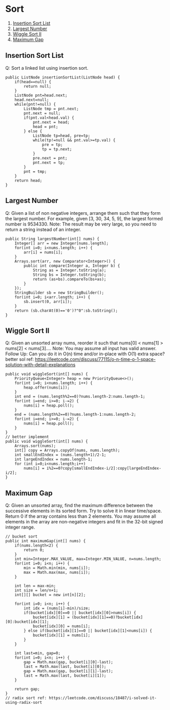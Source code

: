 # Sort

1. [Insertion Sort List](#insertion-sort-list)
2. [Largest Number](#largest-number)
3. [Wiggle Sort II](#wiggle-sort-ii)
4. [Maximum Gap](#maximum-gap)


## Insertion Sort List
Q: Sort a linked list using insertion sort.   
```
public ListNode insertionSortList(ListNode head) {
    if(head==null) {
        return null;
    }
    ListNode pnt=head.next;
    head.next=null;
    while(pnt!=null) {
        ListNode tmp = pnt.next;
        pnt.next = null;
        if(pnt.val<head.val) {
            pnt.next = head;
            head = pnt;
        } else {
            ListNode tp=head, pre=tp;
            while(tp!=null && pnt.val>=tp.val) {
                pre = tp;
                tp = tp.next;
            }
            pre.next = pnt;
            pnt.next = tp;
        }
        pnt = tmp;
    }
    return head;
}
```

##  Largest Number
Q: Given a list of non negative integers, arrange them such that they form the largest number. For example, given [3, 30, 34, 5, 9], the largest formed number is 9534330. Note: The result may be very large, so you need to return a string instead of an integer.   
```
public String largestNumber(int[] nums) {
    Integer[] arr = new Integer[nums.length];
    for(int i=0; i<nums.length; i++) {
        arr[i] = nums[i];
    }
    Arrays.sort(arr, new Comparator<Integer>() {
        public int compare(Integer a, Integer b) {
            String as = Integer.toString(a);
            String bs = Integer.toString(b);
            return (as+bs).compareTo(bs+as);
        }
    });
    StringBuilder sb = new StringBuilder();
    for(int i=0; i<arr.length; i++) {
        sb.insert(0, arr[i]);
    }
    return (sb.charAt(0)=='0')?"0":sb.toString();
}
```

## Wiggle Sort II
Q: Given an unsorted array nums, reorder it such that nums[0] < nums[1] > nums[2] < nums[3].... Note: You may assume all input has valid answer. Follow Up: Can you do it in O(n) time and/or in-place with O(1) extra space?   
better sol ref: https://leetcode.com/discuss/77115/o-n-time-o-1-space-solution-with-detail-explanations   
```
public void wiggleSort(int[] nums) {
    PriorityQueue<Integer> heap = new PriorityQueue<>();
    for(int i=0; i<nums.length; i++) {
        heap.offer(nums[i]);
    }
    int end = (nums.length%2==0)?nums.length-2:nums.length-1;
    for(int i=end; i>=0; i-=2) {
        nums[i] = heap.poll();
    }
    end = (nums.length%2==0)?nums.length-1:nums.length-2;
    for(int i=end; i>=0; i-=2) {
        nums[i] = heap.poll();
    }
}
// better implement
public void wiggleSort(int[] nums) {
    Arrays.sort(nums);
    int[] copy = Arrays.copyOf(nums, nums.length);
    int smallEndIndex = (nums.length+1)/2-1;
    int largeEndIndex = nums.length-1;
    for (int i=0;i<nums.length;i++)
        nums[i] = i%2==0?copy[smallEndIndex-i/2]:copy[largeEndIndex-i/2];
}
```

## Maximum Gap
Q: Given an unsorted array, find the maximum difference between the successive elements in its sorted form. Try to solve it in linear time/space. Return 0 if the array contains less than 2 elements. You may assume all elements in the array are non-negative integers and fit in the 32-bit signed integer range.   
```
// bucket sort
public int maximumGap(int[] nums) {
    if(nums.length<2) {
        return 0;
    }
    int min=Integer.MAX_VALUE, max=Integer.MIN_VALUE, n=nums.length;
    for(int i=0; i<n; i++) {
        min = Math.min(min, nums[i]);
        max = Math.max(max, nums[i]);
    }
    
    int len = max-min;
    int size = len/n+1;
    int[][] bucket = new int[n][2];
    
    for(int i=0; i<n; i++) {
        int idx = (nums[i]-min)/size;
        if(bucket[idx][0]==0 || bucket[idx][0]>nums[i]) {
            bucket[idx][1] = (bucket[idx][1]==0)?bucket[idx][0]:bucket[idx][1];
            bucket[idx][0] = nums[i];
        } else if(bucket[idx][1]==0 || bucket[idx][1]<nums[i]) {
            bucket[idx][1] = nums[i];
        }
    }
    
    int last=min, gap=0;
    for(int i=0; i<n; i++) {
        gap = Math.max(gap, bucket[i][0]-last);
        last = Math.max(last, bucket[i][0]);
        gap = Math.max(gap, bucket[i][1]-last);
        last = Math.max(last, bucket[i][1]);
    }
    
    return gap;
}
// radix sort ref: https://leetcode.com/discuss/18487/i-solved-it-using-radix-sort
```




